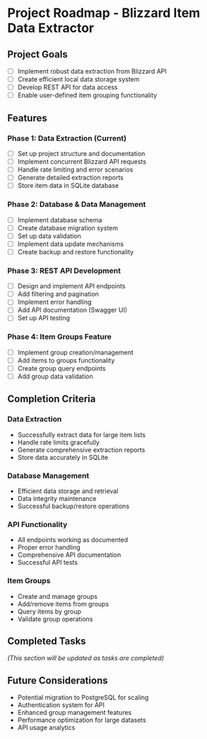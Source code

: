 # Project Roadmap - Blizzard Item Data Extractor

## Project Goals

- [ ] Implement robust data extraction from Blizzard API
- [ ] Create efficient local data storage system
- [ ] Develop REST API for data access
- [ ] Enable user-defined item grouping functionality

## Features

### Phase 1: Data Extraction (Current)

- [ ] Set up project structure and documentation
- [ ] Implement concurrent Blizzard API requests
- [ ] Handle rate limiting and error scenarios
- [ ] Generate detailed extraction reports
- [ ] Store item data in SQLite database

### Phase 2: Database & Data Management

- [ ] Implement database schema
- [ ] Create database migration system
- [ ] Set up data validation
- [ ] Implement data update mechanisms
- [ ] Create backup and restore functionality

### Phase 3: REST API Development

- [ ] Design and implement API endpoints
- [ ] Add filtering and pagination
- [ ] Implement error handling
- [ ] Add API documentation (Swagger UI)
- [ ] Set up API testing

### Phase 4: Item Groups Feature

- [ ] Implement group creation/management
- [ ] Add items to groups functionality
- [ ] Create group query endpoints
- [ ] Add group data validation

## Completion Criteria

### Data Extraction

- Successfully extract data for large item lists
- Handle rate limits gracefully
- Generate comprehensive extraction reports
- Store data accurately in SQLite

### Database Management

- Efficient data storage and retrieval
- Data integrity maintenance
- Successful backup/restore operations

### API Functionality

- All endpoints working as documented
- Proper error handling
- Comprehensive API documentation
- Successful API tests

### Item Groups

- Create and manage groups
- Add/remove items from groups
- Query items by group
- Validate group operations

## Completed Tasks

*(This section will be updated as tasks are completed)*

## Future Considerations

- Potential migration to PostgreSQL for scaling
- Authentication system for API
- Enhanced group management features
- Performance optimization for large datasets
- API usage analytics
